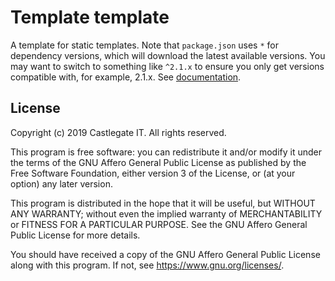 # Template template

A template for static templates. Note that `package.json` uses `*` for dependency versions, which will download the latest available versions. You may want to switch to something like `^2.1.x` to ensure you only get versions compatible with, for example, 2.1.x. See [documentation](https://docs.npmjs.com/files/package.json#dependencies).

## License

Copyright (c) 2019 Castlegate IT. All rights reserved.

This program is free software: you can redistribute it and/or modify it under the terms of the GNU Affero General Public License as published by the Free Software Foundation, either version 3 of the License, or (at your option) any later version.

This program is distributed in the hope that it will be useful, but WITHOUT ANY WARRANTY; without even the implied warranty of MERCHANTABILITY or FITNESS FOR A PARTICULAR PURPOSE. See the GNU Affero General Public License for more details.

You should have received a copy of the GNU Affero General Public License along with this program. If not, see <https://www.gnu.org/licenses/>.

